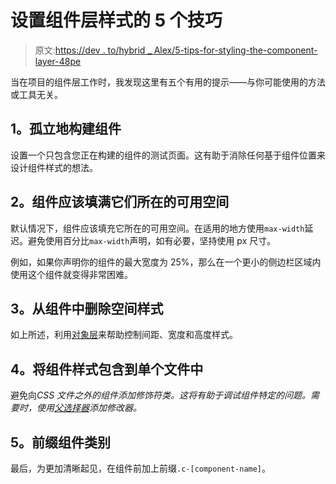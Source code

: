 # 设置组件层样式的 5 个技巧

> 原文:[https://dev . to/hybrid _ Alex/5-tips-for-styling-the-component-layer-48pe](https://dev.to/hybrid_alex/5-tips-for-styling-the-component-layer-48pe)

当在项目的组件层工作时，我发现这里有五个有用的提示——与你可能使用的方法或工具无关。

## [](#1-build-components-in-isolation)1。孤立地构建组件

设置一个只包含您正在构建的组件的测试页面。这有助于消除任何基于组件位置来设计组件样式的想法。

## [](#2-components-should-fill-the-available-space-they-live-within)2。组件应该填满它们所在的可用空间

默认情况下，组件应该填充它所在的可用空间。在适用的地方使用`max-width`延迟。避免使用百分比`max-width`声明，如有必要，坚持使用 px 尺寸。

例如，如果你声明你的组件的最大宽度为 25%，那么在一个更小的侧边栏区域内使用这个组件就变得非常困难。

## [](#3-remove-spatial-styling-from-components)3。从组件中删除空间样式

如上所述，利用[对象层](https://smoothie-css.com/#2-global)来帮助控制间距、宽度和高度样式。

## [](#4-contain-component-styles-to-a-single-file)4。将组件样式包含到单个文件中

避免向*CSS 文件之外的组件添加修饰符类。这将有助于调试组件特定的问题。需要时，使用[父选择器](http://thesassway.com/intermediate/referencing-parent-selectors-using-ampersand)添加修改器。*

## [](#5-prefix-component-classes)5。前缀组件类别

最后，为更加清晰起见，在组件前加上前缀`.c-[component-name]`。